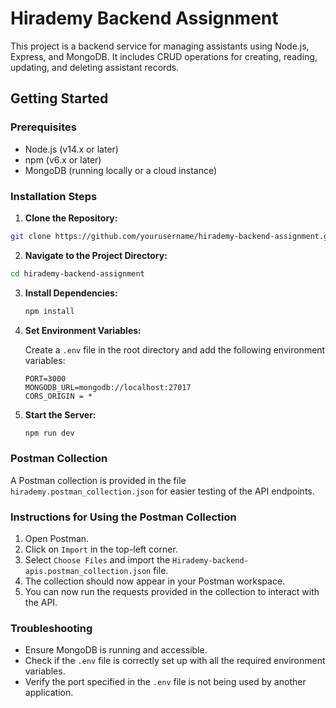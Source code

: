 # Hirademy Backend Assignment

This project is a backend service for managing assistants using Node.js, Express, and MongoDB. It includes CRUD operations for creating, reading, updating, and deleting assistant records.


## Getting Started

### Prerequisites

- Node.js (v14.x or later)
- npm (v6.x or later)
- MongoDB (running locally or a cloud instance)

### Installation Steps

1. **Clone the Repository:**

```bash
git clone https://github.com/yourusername/hirademy-backend-assignment.git
```

2. **Navigate to the Project Directory:**
```bash
cd hirademy-backend-assignment
```

3. **Install Dependencies:**

   ```bash
   npm install
   ```

4. **Set Environment Variables:**

   Create a `.env` file in the root directory and add the following environment variables:

   ```plaintext
   PORT=3000
   MONGODB_URL=mongodb://localhost:27017
   CORS_ORIGIN = *
   ```

5. **Start the Server:**

   ```bash
   npm run dev
   ```

### Postman Collection

A Postman collection is provided in the file `hirademy.postman_collection.json` for easier testing of the API endpoints.

### Instructions for Using the Postman Collection

1. Open Postman.
2. Click on `Import` in the top-left corner.
3. Select `Choose Files` and import the `Hirademy-backend-apis.postman_collection.json` file.
4. The collection should now appear in your Postman workspace.
5. You can now run the requests provided in the collection to interact with the API.

### Troubleshooting

- Ensure MongoDB is running and accessible.
- Check if the `.env` file is correctly set up with all the required environment variables.
- Verify the port specified in the `.env` file is not being used by another application.

